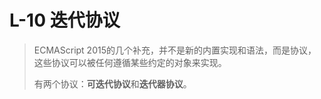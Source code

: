 # L-10 迭代协议
> ECMAScript 2015的几个补充，并不是新的内置实现和语法，而是协议，这些协议可以被任何遵循某些约定的对象来实现。
>
> 有两个协议：**可迭代协议**和**迭代器协议**。